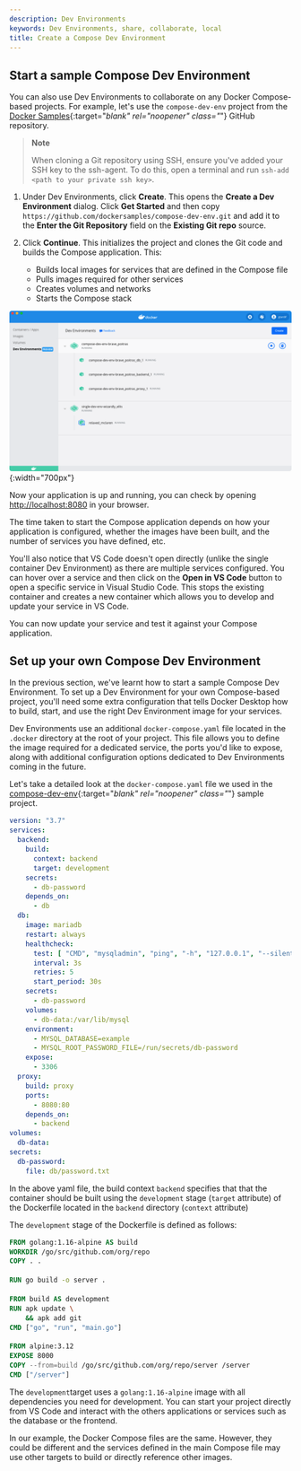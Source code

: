 ```yaml
---
description: Dev Environments
keywords: Dev Environments, share, collaborate, local
title: Create a Compose Dev Environment
---
```


## Start a sample Compose Dev Environment

You can also use Dev Environments to collaborate on any Docker Compose-based projects. For example, let's use the `compose-dev-env` project from the [Docker Samples](https://github.com/dockersamples/compose-dev-env){:target="_blank" rel="noopener" class="_"} GitHub repository.

  > **Note**
  >
  > When cloning a Git repository using SSH, ensure you've added your SSH key to the ssh-agent. To do this, open a terminal and run `ssh-add <path to your private ssh key>`.

1. Under Dev Environments, click **Create**. This opens the **Create a Dev Environment** dialog. Click **Get Started** and then copy `https://github.com/dockersamples/compose-dev-env.git` and add it to the **Enter the Git Repository** field on the **Existing Git repo** source.
2. Click **Continue**. This initializes the project and clones the Git code and builds the Compose application. This:

    - Builds local images for services that are defined in the Compose file
    - Pulls images required for other services
    - Creates volumes and networks
    - Starts the Compose stack

![Compose Dev environment](../images/dev-env-compose.png){:width="700px"}

Now your application is up and running, you can check by opening [http://localhost:8080](http://localhost:8080) in your browser.

The time taken to start the Compose application depends on how your application is configured, whether the images have been built, and the number of services you have defined, etc.

You'll also notice that VS Code doesn't open directly (unlike the single container Dev Environment) as there are multiple services configured. You can hover over a service and then click on the **Open in VS Code** button to open a specific service in Visual Studio Code. This stops the existing container and creates a new container which allows you to develop and update your service in VS Code.

You can now update your service and test it against your Compose application.

## Set up your own Compose Dev Environment

In the previous section, we've learnt how to start a sample Compose Dev Environment. To set up a Dev Environment for your own Compose-based project, you'll need some extra configuration that tells Docker Desktop how to build, start, and use the right Dev Environment image for your services.

Dev Environments use an additional `docker-compose.yaml` file located in the `.docker` directory at the root of your project. This file allows you to define the image required for a dedicated service, the ports you'd like to expose, along with additional configuration options dedicated to Dev Environments coming in the future.

Let's take a detailed look at the `docker-compose.yaml` file we used in the [compose-dev-env](https://github.com/dockersamples/compose-dev-env/blob/main/.docker/docker-compose.yaml){:target="_blank" rel="noopener" class="_"} sample project.

```yaml
version: "3.7"
services:
  backend:
    build:
      context: backend
      target: development
    secrets:
      - db-password
    depends_on:
      - db
  db:
    image: mariadb
    restart: always
    healthcheck:
      test: [ "CMD", "mysqladmin", "ping", "-h", "127.0.0.1", "--silent" ]
      interval: 3s
      retries: 5
      start_period: 30s
    secrets:
      - db-password
    volumes:
      - db-data:/var/lib/mysql
    environment:
      - MYSQL_DATABASE=example
      - MYSQL_ROOT_PASSWORD_FILE=/run/secrets/db-password
    expose:
      - 3306
  proxy:
    build: proxy
    ports:
      - 8080:80
    depends_on:
      - backend
volumes:
  db-data:
secrets:
  db-password:
    file: db/password.txt
```

In the above yaml file, the build context `backend` specifies that that the container should be built using the `development` stage (`target` attribute) of the Dockerfile located in the `backend` directory (`context` attribute)

The `development` stage of the Dockerfile is defined as follows:

```dockerfile
FROM golang:1.16-alpine AS build
WORKDIR /go/src/github.com/org/repo
COPY . .

RUN go build -o server .

FROM build AS development
RUN apk update \
    && apk add git
CMD ["go", "run", "main.go"]

FROM alpine:3.12
EXPOSE 8000
COPY --from=build /go/src/github.com/org/repo/server /server
CMD ["/server"]
```

The `development`target uses a `golang:1.16-alpine` image with all dependencies you need for development. You can start your project directly from VS Code and interact with the others applications or services such as the database or the frontend.

In our example, the Docker Compose files are the same. However, they could be different and the services defined in the main Compose file may use other targets to build or directly reference other images.
